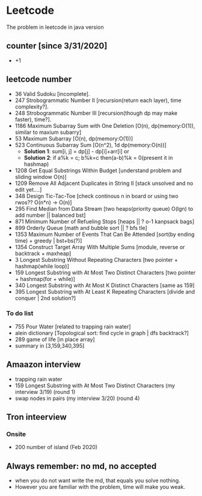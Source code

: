 # Leetcode
The problem in leetcode in java version
## counter [since 3/31/2020]
- +1
## leetcode number
- 36 Valid Sudoku [incomplete].
- 247 Strobogrammatic Number II [recursion(return each layer), time complexity?].
- 248 Strobogrammatic Number III [recursion(though dp may make faster), time?].
- 1186 Maximum Subarray Sum with One Deletion [O(n), dp(memory:O(1)), similar to maxium subarry]
- 53 Maximum Subarray [O(n), dp(memory:O(1))]
- 523 Continuous Subarray Sum [O(n^2), 1d dp(memory:O(n))] 
  - <strong>Solution 1</strong>: sum[i, j] = dp[j] - dp[i]+arr[i] or 
  - <strong>Solution 2</strong>: if a%k = c; b%k=c then(a-b)%k = 0(present it in hashmap)
- 1208 Get Equal Substrings Within Budget [understand problem and sliding window O(n)]
- 1209 Remove All Adjacent Duplicates in String II [stack unsolved and no edit yet....]
- 348 Design Tic-Tac-Toe [check continous n in board or using two rwos?? O(n*n) -> O(n)]
- 295 Find Median from Data Stream [two heaps(priority queue) O(lgn) to add number || balanced bst]
- 871 Minimum Number of Refueling Stops [heaps || ? o-1 kanpsack bags]
- 899 Orderly Queue [math and bubble sort || ? bfs tle]
- 1353 Maximum Number of Events That Can Be Attended [sort(by ending time) + greedy | bst+bs(?)]
- 1354 Construct Target Array With Multiple Sums [module, reverse or backtrack + maxheap]
- 3 Longest Substring Without Repeating Characters [two pointer + hashmap(while loop)]
- 159 Longest Substring with At Most Two Distinct Characters [two pointer + hashmap(for + while)]
- 340 Longest Substring with At Most K Distinct Characters [same as 159]
- 395 Longest Substring with At Least K Repeating Characters [divide and conquer | 2nd solution?]

### To do list
- 755 Pour Water [related to trapping rain water]
- alein dictionary [Topological sort: find cycle in graph | dfs backtrack?]
- 289 game of life [in place array]
- summary in [3,159,340,395]

## Amaazon interview
- trapping rain water
- 159 Longest Substring with At Most Two Distinct Characters (my interview 3/19) (round 1)
- swap nodes in pairs (my interview 3/20) (round 4)

## Tron inteerview
### Onsite
- 200 number of island (Feb 2020)
## Always remember: no md, no accepted
- when you do not want write the md, that equals you solve nothing.
- However you are familiar with the problem, time will make you weak.
